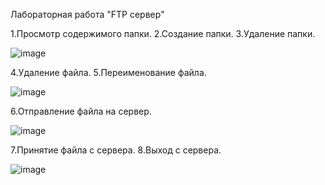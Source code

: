 Лабораторная работа "FTP сервер"

1.Просмотр содержимого папки. 2.Создание папки. 3.Удаление папки.

![image](https://user-images.githubusercontent.com/113033685/207428187-aabdb281-0549-4a7b-95d6-84c4edf36748.png)

4.Удаление файла. 5.Переименование файла.

![image](https://user-images.githubusercontent.com/113033685/207428276-af7f725e-7677-4cb5-80b6-26c8aa4f4d90.png)

6.Отправление файла на сервер.

![image](https://user-images.githubusercontent.com/113033685/207428324-bcb6504a-604f-431b-8f91-706b2b361e03.png)

7.Принятие файла с сервера. 8.Выход с сервера.

![image](https://user-images.githubusercontent.com/113033685/207428349-5cb03b8d-57e4-4d17-8e3c-49ed710f28ee.png)
